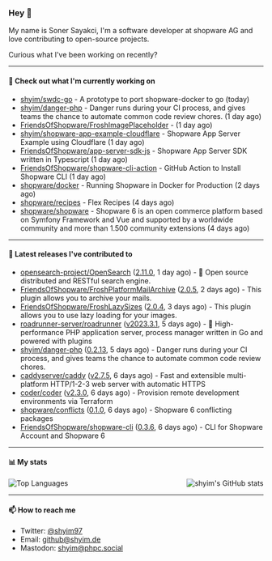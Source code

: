 ### Hey 👋

My name is Soner Sayakci, I'm a software developer at shopware AG and love contributing to open-source projects.

Curious what I've been working on recently?

---

#### 👷 Check out what I'm currently working on

- [shyim/swdc-go](https://github.com/shyim/swdc-go) - A prototype to port shopware-docker to go (today)
- [shyim/danger-php](https://github.com/shyim/danger-php) - Danger runs during your CI process, and gives teams the chance to automate common code review chores. (1 day ago)
- [FriendsOfShopware/FroshImagePlaceholder](https://github.com/FriendsOfShopware/FroshImagePlaceholder) -  (1 day ago)
- [shyim/shopware-app-example-cloudflare](https://github.com/shyim/shopware-app-example-cloudflare) - Shopware App Server Example using Cloudflare (1 day ago)
- [FriendsOfShopware/app-server-sdk-js](https://github.com/FriendsOfShopware/app-server-sdk-js) - Shopware App Server SDK written in Typescript (1 day ago)
- [FriendsOfShopware/shopware-cli-action](https://github.com/FriendsOfShopware/shopware-cli-action) - GitHub Action to Install Shopware CLI (1 day ago)
- [shopware/docker](https://github.com/shopware/docker) - Running Shopware in Docker for Production (2 days ago)
- [shopware/recipes](https://github.com/shopware/recipes) - Flex Recipes (4 days ago)
- [shopware/shopware](https://github.com/shopware/shopware) - Shopware 6 is an open commerce platform based on Symfony Framework and Vue and supported by a worldwide community and more than 1.500 community extensions (4 days ago)

---

#### 🔭 Latest releases I've contributed to

- [opensearch-project/OpenSearch](https://github.com/opensearch-project/OpenSearch) ([2.11.0](https://github.com/opensearch-project/OpenSearch/releases/tag/2.11.0), 1 day ago) - 🔎 Open source distributed and RESTful search engine.
- [FriendsOfShopware/FroshPlatformMailArchive](https://github.com/FriendsOfShopware/FroshPlatformMailArchive) ([2.0.5](https://github.com/FriendsOfShopware/FroshPlatformMailArchive/releases/tag/2.0.5), 2 days ago) - This plugin allows you to archive your mails.
- [FriendsOfShopware/FroshLazySizes](https://github.com/FriendsOfShopware/FroshLazySizes) ([2.0.4](https://github.com/FriendsOfShopware/FroshLazySizes/releases/tag/2.0.4), 3 days ago) - This plugin allows you to use lazy loading for your images.
- [roadrunner-server/roadrunner](https://github.com/roadrunner-server/roadrunner) ([v2023.3.1](https://github.com/roadrunner-server/roadrunner/releases/tag/v2023.3.1), 5 days ago) - 🤯 High-performance PHP application server, process manager written in Go and powered with plugins
- [shyim/danger-php](https://github.com/shyim/danger-php) ([0.2.13](https://github.com/shyim/danger-php/releases/tag/0.2.13), 5 days ago) - Danger runs during your CI process, and gives teams the chance to automate common code review chores.
- [caddyserver/caddy](https://github.com/caddyserver/caddy) ([v2.7.5](https://github.com/caddyserver/caddy/releases/tag/v2.7.5), 6 days ago) - Fast and extensible multi-platform HTTP/1-2-3 web server with automatic HTTPS
- [coder/coder](https://github.com/coder/coder) ([v2.3.0](https://github.com/coder/coder/releases/tag/v2.3.0), 6 days ago) - Provision remote development environments via Terraform
- [shopware/conflicts](https://github.com/shopware/conflicts) ([0.1.0](https://github.com/shopware/conflicts/releases/tag/0.1.0), 6 days ago) - Shopware 6 conflicting packages
- [FriendsOfShopware/shopware-cli](https://github.com/FriendsOfShopware/shopware-cli) ([0.3.6](https://github.com/FriendsOfShopware/shopware-cli/releases/tag/0.3.6), 6 days ago) - CLI for Shopware Account and Shopware 6

---

#### 📊 My stats

<img align="right" alt="shyim's GitHub stats" src="https://github-readme-stats.vercel.app/api?username=shyim&count_private=1&show_icons=true&" />

![Top Languages](https://github-readme-stats.vercel.app/api/top-langs/?username=shyim)

---

#### 📫 How to reach me

- Twitter: [@shyim97](https://twitter.com/shyim97)
- Email: [github@shyim.de](mailto://github@shyim.de)
- Mastodon: <a rel="me" href="https://phpc.social/@shyim">shyim@phpc.social</a>
